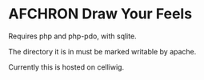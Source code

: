 # AFCHRON Draw Your Feels

Requires php and php-pdo, with sqlite.

The directory it is in must be marked writable by apache.

Currently this is hosted on celliwig.
